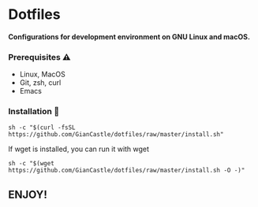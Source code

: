 # Dotfiles

#### Configurations for development environment on GNU Linux and  macOS.

### Prerequisites ⚠️

- Linux, MacOS
- Git, zsh, curl
- Emacs

### Installation 🥳
```sh -c "$(curl -fsSL https://github.com/GianCastle/dotfiles/raw/master/install.sh"```

If wget is installed, you can run it with wget

```sh -c "$(wget https://github.com/GianCastle/dotfiles/raw/master/install.sh -O -)"```

## ENJOY!
